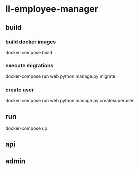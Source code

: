 # ll-employee-manager

## build
### build docker images
docker-compose build
### execute migrations
docker-compose run web python manage.py migrate
### create user
docker-compose run web python manage.py createsuperuser

## run
docker-compose up

## api

## admin